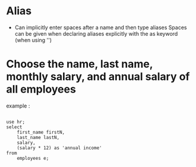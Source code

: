 # Alias
- Can implicitly enter spaces after a name and then type aliases
Spaces can be given when declaring aliases explicitly with the as keyword (when using '')
# Choose the name, last name, monthly salary, and annual salary of all employees
example :
<pre>
<code>
use hr;
select
	first_name firstN,
	last_name lastN,
	salary,
	(salary * 12) as 'annual income'
from
	employees e;
</code>
</pre>
